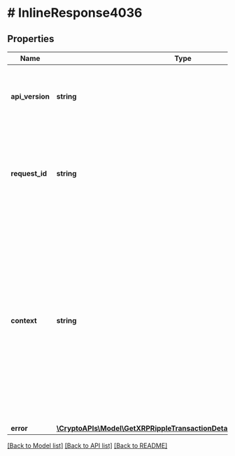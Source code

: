 # # InlineResponse4036

## Properties

Name | Type | Description | Notes
------------ | ------------- | ------------- | -------------
**api_version** | **string** | Specifies the version of the API that incorporates this endpoint. |
**request_id** | **string** | Defines the ID of the request. The &#x60;requestId&#x60; is generated by Crypto APIs and it&#39;s unique for every request. |
**context** | **string** | In batch situations the user can use the context to correlate responses with requests. This property is present regardless of whether the response was successful or returned as an error. &#x60;context&#x60; is specified by the user. | [optional]
**error** | [**\CryptoAPIs\Model\GetXRPRippleTransactionDetailsByTransactionIDE403**](GetXRPRippleTransactionDetailsByTransactionIDE403.md) |  |

[[Back to Model list]](../../README.md#models) [[Back to API list]](../../README.md#endpoints) [[Back to README]](../../README.md)
